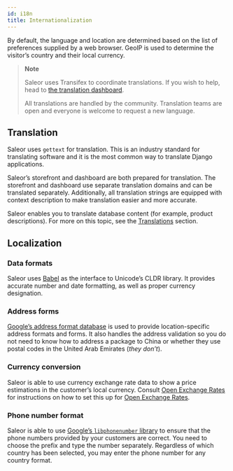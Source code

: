 ```yaml
---
id: i18n
title: Internationalization
---
```


By default, the language and location are determined based on the list of preferences supplied by a web browser. 
GeoIP is used to determine the visitor’s country and their local currency.

> **Note**
>
> Saleor uses Transifex to coordinate translations. 
> If you wish to help, head to [the translation dashboard](https://www.transifex.com/mirumee/saleor-1/).
>
> All translations are handled by the community. Translation teams are open and everyone is welcome to request a new language.


## Translation

Saleor uses `gettext` for translation. This is an industry standard for translating software and it is the most common way to translate Django applications.

Saleor’s storefront and dashboard are both prepared for translation. 
The storefront and dashboard use separate translation domains and can be translated separately. 
Additionally, all translation strings are equipped with context description to make translation easier and more accurate.

Saleor enables you to translate database content (for example, product descriptions). For more on this topic, see the [Translations](dashboard/translations.md) section.


## Localization

### Data formats

Saleor uses [Babel](http://babel.pocoo.org/en/latest/) as the interface to Unicode’s CLDR library. It provides accurate number and date formatting, as well as proper currency designation.


### Address forms

[Google’s address format database](https://github.com/mirumee/google-i18n-address) is used to provide location-specific address formats and forms. 
It also handles the address validation so you do not need to know how to address a package to China or whether they use postal codes in the United Arab Emirates (_they don’t_).


### Currency conversion

Saleor is able to use currency exchange rate data to show a price estimations in the customer’s local currency. Consult [Open Exchange Rates](integrations/openexchangerates.md) for instructions on how to set this up for [Open Exchange Rates](https://openexchangerates.org/).


### Phone number format

Saleor is able to use [Google’s `libphonenumber` library](https://github.com/googlei18n/libphonenumber) to ensure that the phone numbers provided by your customers are correct. 
You need to choose the prefix and type the number separately. 
Regardless of which country has been selected, you may enter the phone number for any country format.